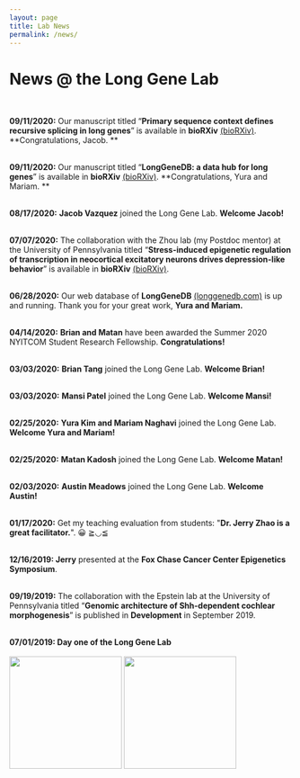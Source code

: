```yaml
---
layout: page
title: Lab News
permalink: /news/
--- 
```


# News @ the Long Gene Lab<br>
  <br>
  
   **09/11/2020:**  Our manuscript titled “**Primary sequence context defines recursive splicing in long genes**” is available in **bioRXiv** <a href="https://www.biorxiv.org/content/10.1101/2020.09.10.291914v2">(bioRXiv)</a>. **Congratulations, Jacob. ** <br>
  <br>
  
   **09/11/2020:**  Our manuscript titled “**LongGeneDB: a data hub for long genes**” is available in **bioRXiv** <a href="https://www.biorxiv.org/content/10.1101/2020.09.08.281220v2">(bioRXiv)</a>. **Congratulations, Yura and Mariam. ** <br>
  <br>
  
  **08/17/2020:**  **Jacob Vazquez** joined the Long Gene Lab. **Welcome Jacob!** <br>
  <br>
  
   **07/07/2020:**  The collaboration with the Zhou lab (my Postdoc mentor) at the University of Pennsylvania titled “**Stress-induced epigenetic regulation of transcription in neocortical excitatory neurons drives depression-like behavior**” is available in **bioRXiv** <a href="https://www.biorxiv.org/content/10.1101/2020.07.06.190280v1?rss=1">(bioRXiv)</a>.<br>
  <br>
  
  **06/28/2020:**  Our web database of **LongGeneDB** <a href="https://longgenedb.com">(longgenedb.com)</a> is up and running.  Thank you for your great work, **Yura and Mariam.** <br>
  <br>
  
  **04/14/2020:**  **Brian and Matan** have been awarded the Summer 2020 NYITCOM Student Research Fellowship. **Congratulations!** <br>
  <br>
  
  **03/03/2020:**  **Brian Tang** joined the Long Gene Lab. **Welcome Brian!** <br>
  <br>
  
  **03/03/2020:**  **Mansi Patel** joined the Long Gene Lab. **Welcome Mansi!** <br>
  <br>
  
  **02/25/2020:**  **Yura Kim and Mariam Naghavi** joined the Long Gene Lab. **Welcome Yura and Mariam!** <br>
  <br>
  
  **02/25/2020:**  **Matan Kadosh** joined the Long Gene Lab. **Welcome Matan!** <br>
  <br>
  
  **02/03/2020:**  **Austin Meadows** joined the Long Gene Lab. **Welcome Austin!** <br>
  <br>
  
 **01/17/2020:**  Get my teaching evaluation from students: "**Dr. Jerry Zhao is a great facilitator.**". 😀 ≧◡≦ <br>
  <br>
  
 **12/16/2019:  Jerry** presented at the **Fox Chase Cancer Center Epigenetics Symposium**.<br>
  <br>
 
 **09/19/2019:**  The collaboration with the Epstein lab at the University of Pennsylvania titled “**Genomic architecture of Shh-dependent cochlear morphogenesis**” is published in **Development** in September 2019.<br>
  <br>
 
**07/01/2019:  Day one of the Long Gene Lab**<br>
 <br>
<img width="200" src="/img/Day1_1.jpg" data-action="zoom">
<img width="200" src="/img/Day1_2.jpg" data-action="zoom">


